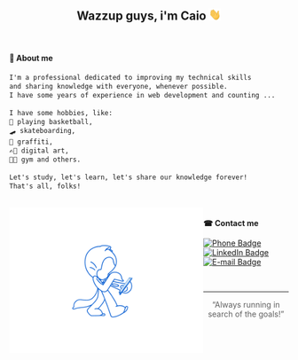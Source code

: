 <h2 align="center">Wazzup guys, i'm Caio <img src="https://github.com/caiohenrique-developer/caiohenrique-developer/blob/master/assets/Hi.gif" width="22"></h2>

<br>

#### 📖 About me
```
I'm a professional dedicated to improving my technical skills
and sharing knowledge with everyone, whenever possible.
I have some years of experience in web development and counting ...

I have some hobbies, like:
🏀 playing basketball,
🛹 skateboarding,
🎨 graffiti,
✍🏿 digital art,
🏋🏿 gym and others.

Let's study, let's learn, let's share our knowledge forever!
That's all, folks!
```

<br>

<img alt="Octocat Gif" title="Octocat Gif" src="https://github.com/caiohenrique-developer/caiohenrique-developer/blob/master/assets/octocat.gif" width="350" align="left" />

#### ☎ Contact me
[![Phone Badge](https://img.shields.io/badge/(11)943902438-9cf?logo=whatsapp&logoColor=white&link=tel:5511943902438&style=flat-square)](tel:5511943902438)
[![LinkedIn Badge](https://img.shields.io/badge/Caio%20Henrique-9cf?logo=linkedin&logoColor=white&link=https://www.linkedin.com/in/caio-henrique-024627171/&style=flat-square)](https://www.linkedin.com/in/caio-henrique-024627171/)
[![E-mail Badge](https://img.shields.io/badge/caiohenrique.developer@gmail.com-9cf?logo=gmail&logoColor=white&link=mailto:caiohenrique.developer@gmail.com&style=flat-square)](mailto:caiohenrique.developer@gmail.com)

<br>

---
<blockquote align="center">“Always running in search of the goals!”</blockquote>